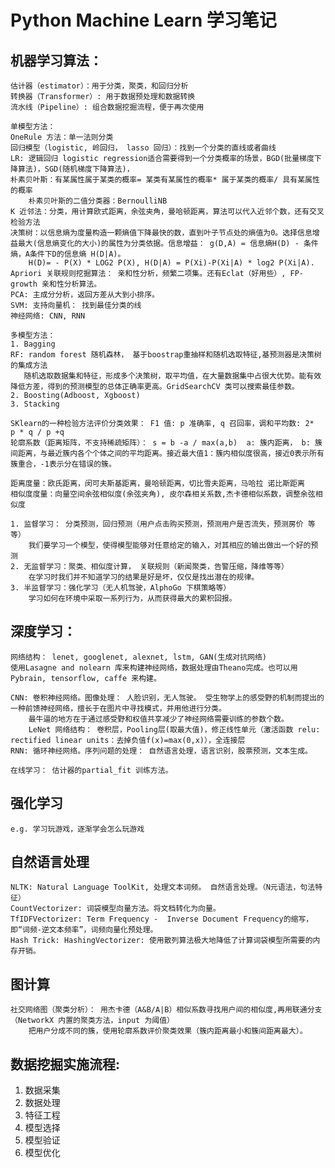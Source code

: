 # Python Machine Learn 学习笔记
## 机器学习算法：
    
    估计器（estimator）：用于分类，聚类，和回归分析
    转换器（Transformer）: 用于数据预处理和数据转换
    流水线（Pipeline）: 组合数据挖掘流程，便于再次使用
    
    单模型方法：
    OneRule 方法：单一法则分类
	回归模型（logistic, 岭回归， lasso 回归）：找到一个分类的直线或者曲线	
	LR: 逻辑回归 logistic regression适合需要得到一个分类概率的场景，BGD(批量梯度下降算法)，SGD(随机梯度下降算法)，
	朴素贝叶斯：有某属性属于某类的概率= 某类有某属性的概率* 属于某类的概率/ 具有某属性的概率
		朴素贝叶斯的二值分类器：BernoulliNB
	K 近邻法：分类，用计算欧式距离，余弦夹角，曼哈顿距离，算法可以代入近邻个数，还有交叉检验方法
	决策树：以信息熵为度量构造一颗熵值下降最快的数，直到叶子节点处的熵值为0。选择信息增益最大(信息熵变化的大小)的属性为分类依据。信息增益： g(D,A) = 信息熵H(D) - 条件熵，A条件下D的信息熵 H(D|A)。 
		H(D)= - P(X) * LOG2 P(X), H(D|A) = P(Xi)-P(Xi|A) * log2 P(Xi|A).
	Apriori 关联规则挖掘算法： 亲和性分析，频繁二项集。还有Eclat（好用些）, FP-growth 亲和性分析算法。
	PCA: 主成分分析，返回方差从大到小排序。
	SVM: 支持向量机： 找到最佳分类的线
	神经网络: CNN, RNN
	
	多模型方法：
	1. Bagging
	RF: random forest 随机森林， 基于boostrap重抽样和随机选取特征,基预测器是决策树的集成方法
	   随机选取数据集和特征，形成多个决策树，取平均值，在大量数据集中占很大优势。能有效降低方差，得到的预测模型的总体正确率更高。GridSearchCV 类可以搜索最佳参数。
	2. Boosting(Adboost, Xgboost)
	3. Stacking
	
	SKlearn的一种检验方法评价分类效果： F1 值: p 准确率, q 召回率，调和平均数: 2*  p * q / p +q 
    轮廓系数（距离矩阵，不支持稀疏矩阵）： s = b -a / max(a,b)  a: 簇内距离， b: 簇间距离，与最近簇内各个个体之间的平均距离。接近最大值1：簇内相似度很高，接近0表示所有簇重合，-1表示分在错误的簇。

    距离度量：欧氏距离，闵可夫斯基距离，曼哈顿距离，切比雪夫距离，马哈拉 诺比斯距离
    相似度度量：向量空间余弦相似度(余弦夹角), 皮尔森相关系数,杰卡德相似系数，调整余弦相似度

    1. 监督学习： 分类预测，回归预测（用户点击购买预测，预测用户是否流失，预测房价 等等）
	    我们要学习一个模型，使得模型能够对任意给定的输入，对其相应的输出做出一个好的预测
    2. 无监督学习：聚类、相似度计算， 关联规则（新闻聚类，告警压缩，降维等等）
	    在学习时我们并不知道学习的结果是好是坏，仅仅是找出潜在的规律。
    3. 半监督学习：强化学习（无人机驾驶，AlphoGo 下棋策略等）
	    学习如何在环境中采取一系列行为，从而获得最大的累积回报。

## 深度学习：
    
    网络结构： lenet, googlenet, alexnet, lstm, GAN(生成对抗网络)
    使用Lasagne and nolearn 库来构建神经网络，数据处理由Theano完成。也可以用Pybrain, tensorflow, caffe 来构建。
    
    CNN: 卷积神经网络。图像处理： 人脸识别，无人驾驶。 受生物学上的感受野的机制而提出的一种前馈神经网络，擅长于在图片中寻找模式，并用他进行分类。
		最牛逼的地方在于通过感受野和权值共享减少了神经网络需要训练的参数个数。
		LeNet 网络结构： 卷积层，Pooling层(取最大值)，修正线性单元（激活函数 relu: rectified linear units：去掉负值f(x)=max(0,x)），全连接层
	RNN: 循环神经网络。序列问题的处理： 自然语言处理，语言识别，股票预测，文本生成。
    
    在线学习： 估计器的partial_fit 训练方法。
    
## 强化学习
    
    e.g. 学习玩游戏，逐渐学会怎么玩游戏
    
## 自然语言处理

    NLTK: Natural Language ToolKit, 处理文本词频。 自然语言处理。（N元语法，句法特征）
    CountVectorizer: 词袋模型向量方法。将文档转化为向量。
    TfIDFVectorizer: Term Frequency -  Inverse Document Frequency的缩写，即“词频-逆文本频率”，词频向量化预处理。
    Hash Trick: HashingVectorizer: 使用散列算法极大地降低了计算词袋模型所需要的内存开销。
    
## 图计算

    社交网络图（聚类分析）： 用杰卡德（A&B/A|B）相似系数寻找用户间的相似度,再用联通分支（NetworkX 内置的聚类方法，input 为阈值）
        把用户分成不同的簇，使用轮廓系数评价聚类效果（簇内距离最小和簇间距离最大）。

## 数据挖掘实施流程:
    
 1. 数据采集
 2. 数据处理
 3. 特征工程
 4. 模型选择
 5. 模型验证
 6. 模型优化
    